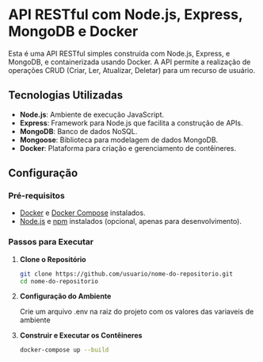 # API RESTful com Node.js, Express, MongoDB e Docker

Esta é uma API RESTful simples construída com Node.js, Express, e MongoDB, e containerizada usando Docker. A API permite a realização de operações CRUD (Criar, Ler, Atualizar, Deletar) para um recurso de usuário.

## Tecnologias Utilizadas

- **Node.js**: Ambiente de execução JavaScript.
- **Express**: Framework para Node.js que facilita a construção de APIs.
- **MongoDB**: Banco de dados NoSQL.
- **Mongoose**: Biblioteca para modelagem de dados MongoDB.
- **Docker**: Plataforma para criação e gerenciamento de contêineres.

## Configuração

### Pré-requisitos

- [Docker](https://www.docker.com/products/docker-desktop) e [Docker Compose](https://docs.docker.com/compose/install/) instalados.
- [Node.js](https://nodejs.org/) e [npm](https://www.npmjs.com/) instalados (opcional, apenas para desenvolvimento).

### Passos para Executar

1. **Clone o Repositório**

   ```bash
   git clone https://github.com/usuario/nome-do-repositorio.git
   cd nome-do-repositorio


2. **Configuração do Ambiente**

    Crie um arquivo .env na raiz do projeto com os valores das variaveis de ambiente

3. **Construir e Executar os Contêineres**

    ```bash
    docker-compose up --build

